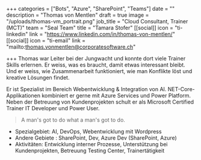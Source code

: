 +++
categories = ["Bots", "Azure", "SharePoint", "Teams"]
date = ""
description = "Thomas von Mentlen"
draft = true
image = "/uploads/thomas-vm_portrait.png"
job_title = "Cloud Consultant, Trainer (MCT)"
team = "Seal Team"
title = "Tamara Stofer"
[[social]]
icon = "ti-linkedin"
link = "https://www.linkedin.com/in/thomas-von-mentlen/"
[[social]]
icon = "ti-email"
link = "mailto:thomas.vonmentlen@corporatesoftware.ch"

+++
Thomas war Leiter bei der Jungwacht und konnte dort viele Trainer Skills erlernen. Er weiss, was es braucht, damit etwas interessant bleibt. Und er weiss, wie Zusammenarbeit funktioniert, wie man Konflikte löst und kreative Lösungen findet.

Er ist Spezialist im Bereich Webentwicklung & Integration von AI. NET-Core-Applikationen kombiniert er gerne mit Azure Services und Power Platform. Neben der Betreuung von Kundenprojekten schult er als Microsoft Certified Trainer IT Developer und Power User.

> A man's got to do what a man's got to do.

* Spezialgebiet: AI, DevOps, Webentwicklung mit Wordpress
* Andere Gebiete : SharePoint, Dev, Azure Dev (SharePoint, Azure)
* Aktivitäten: Entwicklung interner Prozesse, Unterstützung bei Kundenprojekten, Betreuung Testing Center, Trainertätigkeit